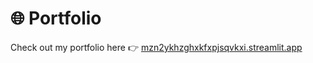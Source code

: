 # 🌐 Portfolio
Check out my portfolio here 👉 [mzn2ykhzghxkfxpjsqvkxi.streamlit.app](https://mzn2ykhzghxkfxpjsqvkxi.streamlit.app/)
